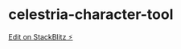 # celestria-character-tool

[Edit on StackBlitz ⚡️](https://stackblitz.com/edit/celestria-character-tool)
